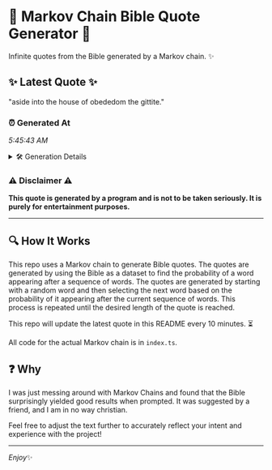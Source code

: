 # 📖 Markov Chain Bible Quote Generator 📖

Infinite quotes from the Bible generated by a Markov chain. ✨

## ✨ Latest Quote ✨
"aside into the house of obededom the gittite."

### ⏰ Generated At
*5:45:43 AM*

<details>
    <summary>🛠️ Generation Details</summary>
    <p>
        <strong>🌱 Seed:</strong> aside<br>
        <strong>🔄 Iterations:</strong> 7<br>
        <strong>📜 Context History:</strong><br>[ aside ]: into<br>[ aside, into ]: the<br>[ aside, into, the ]: house<br>[ aside, into, the, house ]: of<br>[ aside, into, the, house, of ]: obededom<br>[ aside, into, the, house, of, obededom ]: the<br>[ into, the, house, of, obededom, the ]: gittite.<br>
    </p>
</details>

### ⚠️ Disclaimer ⚠️
**This quote is generated by a program and is not to be taken seriously. It is purely for entertainment purposes.**

---

## 🔍 How It Works

This repo uses a Markov chain to generate Bible quotes. The quotes are generated by using the Bible as a dataset to find the probability of a word appearing after a sequence of words. The quotes are generated by starting with a random word and then selecting the next word based on the probability of it appearing after the current sequence of words. This process is repeated until the desired length of the quote is reached.

This repo will update the latest quote in this README every 10 minutes. ⏳

All code for the actual Markov chain is in `index.ts`.

## ❓ Why

I was just messing around with Markov Chains and found that the Bible surprisingly yielded good results when prompted. 
It was suggested by a friend, and I am in no way christian.

Feel free to adjust the text further to accurately reflect your intent and experience with the project!

---

*Enjoy*✨
